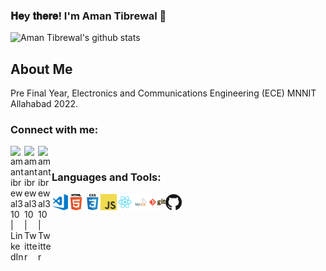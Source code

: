 ### 𝐇𝐞y 𝐭𝐡𝐞𝐫𝐞! I'm Aman Tibrewal 👋

![Aman Tibrewal's github stats](https://github-readme-stats.vercel.app/api?username=amantibrewal310&theme=radical&show_icons=true)

## About Me

Pre Final Year, Electronics and Communications Engineering (ECE) MNNIT Allahabad 2022.

### Connect with me:

[<img align="left" alt="amantibrewal310 | LinkedIn" width="22px" src="https://cdn.jsdelivr.net/npm/simple-icons@v3/icons/linkedin.svg" />][linkedin]
[<img align="left" alt="amantibrewal310 | Twitter" width="22px" src="https://cdn.jsdelivr.net/npm/simple-icons@v3/icons/twitter.svg" />][twitter][<img align="left" alt="amantibrewal310 | Twitter" width="22px" src="https://www.flaticon.com/svg/static/icons/svg/25/25231.svg" />][github]

<br />

### Languages and Tools:

[<img align="left" alt="Visual Studio Code" width="26px" src="https://raw.githubusercontent.com/github/explore/80688e429a7d4ef2fca1e82350fe8e3517d3494d/topics/visual-studio-code/visual-studio-code.png" />]()
[<img align="left" alt="HTML5" width="26px" src="https://raw.githubusercontent.com/github/explore/80688e429a7d4ef2fca1e82350fe8e3517d3494d/topics/html/html.png" />]()
[<img align="left" alt="CSS3" width="26px" src="https://raw.githubusercontent.com/github/explore/80688e429a7d4ef2fca1e82350fe8e3517d3494d/topics/css/css.png" />]()
[<img align="left" alt="JavaScript" width="26px" src="https://raw.githubusercontent.com/github/explore/80688e429a7d4ef2fca1e82350fe8e3517d3494d/topics/javascript/javascript.png" />]()
[<img align="left" alt="React" width="26px" src="https://raw.githubusercontent.com/github/explore/80688e429a7d4ef2fca1e82350fe8e3517d3494d/topics/react/react.png" />]()
[<img align="left" alt="MySQL" width="26px" src="https://raw.githubusercontent.com/github/explore/80688e429a7d4ef2fca1e82350fe8e3517d3494d/topics/mysql/mysql.png" />]()
[<img align="left" alt="Git" width="26px" src="https://raw.githubusercontent.com/github/explore/80688e429a7d4ef2fca1e82350fe8e3517d3494d/topics/git/git.png" />]()
[<img align="left" alt="GitHub" width="26px" src="https://raw.githubusercontent.com/github/explore/78df643247d429f6cc873026c0622819ad797942/topics/github/github.png" />]()

[linkedin]: https://linkedin.com/in/amantibrewal310
[twitter]: https://twitter.com/amantibrewal310
[github]: https://github.com/amantibrewal310
